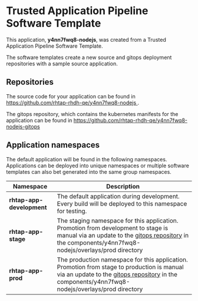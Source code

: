 # Trusted Application Pipeline Software Template

This application, **y4nn7fwq8-nodejs**, was created from a Trusted Application Pipeline Software Template.

The software templates create a new source and gitops deployment repositories with a sample source application. 

## Repositories

The source code for your application can be found in [https://github.com/rhtap-rhdh-qe/y4nn7fwq8-nodejs ](https://github.com/rhtap-rhdh-qe/y4nn7fwq8-nodejs ).
 
The gitops repository, which contains the kubernetes manifests for the application can be found in 
[https://github.com/rhtap-rhdh-qe/y4nn7fwq8-nodejs-gitops ](https://github.com/rhtap-rhdh-qe/y4nn7fwq8-nodejs-gitops ) 

## Application namespaces 

The default application will be found in the following namespaces. Applications can be deployed into unique namespaces or multiple software templates can also bet generated into the same group namespaces.  

|  Namespace   |  Description   |  
| -------- | -------- |   
| **rhtap-app-development** | The default application during development. Every build will be deployed to this namespace for testing. | 
| **rhtap-app-stage** | The staging namespace for this application. Promotion from development to stage is manual via an update to the [gitops repository](https://github.com/rhtap-rhdh-qe/y4nn7fwq8-nodejs-gitops ) in the components/y4nn7fwq8-nodejs/overlays/prod directory |  
| **rhtap-app-prod** | The production namespace for this application. Promotion from stage to production is manual via an update to the [gitops repository](https://github.com/rhtap-rhdh-qe/y4nn7fwq8-nodejs-gitops ) in the components/y4nn7fwq8-nodejs/overlays/prod directory | 